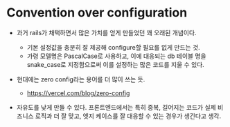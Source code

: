 # Convention over configuration

- 과거 rails가 채택하면서 많은 가치를 얻게 만들었던 꽤 오래된 개념이다.
  - 기본 설정값을 충분히 잘 제공해 configure할 필요를 없게 만드는 것.
  - 가령 모델명은 PascalCase로 사용하고, 이에 대응되는 db 테이블 명을 snake_case로 지정함으로써 이를 설정하는 많은 코드를 지울 수 있다.

- 현대에는 zero config라는 용어를 더 많이 쓰는 듯.
  - https://vercel.com/blog/zero-config

- 자유도를 낮게 만들 수 있다. 프론트엔드에서는 특히 중복, 길어지는 코드가 실제 비즈니스 로직과 더 잘 맞고, 엣지 케이스를 잘 대응할 수 있는 경우가 생긴다고 생각.